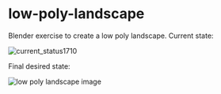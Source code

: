 # low-poly-landscape
Blender exercise to create a low poly landscape.
Current state:

![current_status1710](https://user-images.githubusercontent.com/36500094/137636623-0505d198-8ad3-4314-848b-dbddbe3ada0d.PNG)

Final desired state:

![low poly landscape image](https://user-images.githubusercontent.com/36500094/136242143-dde186b1-3079-4e41-bacf-bb6a614c2e69.png)
